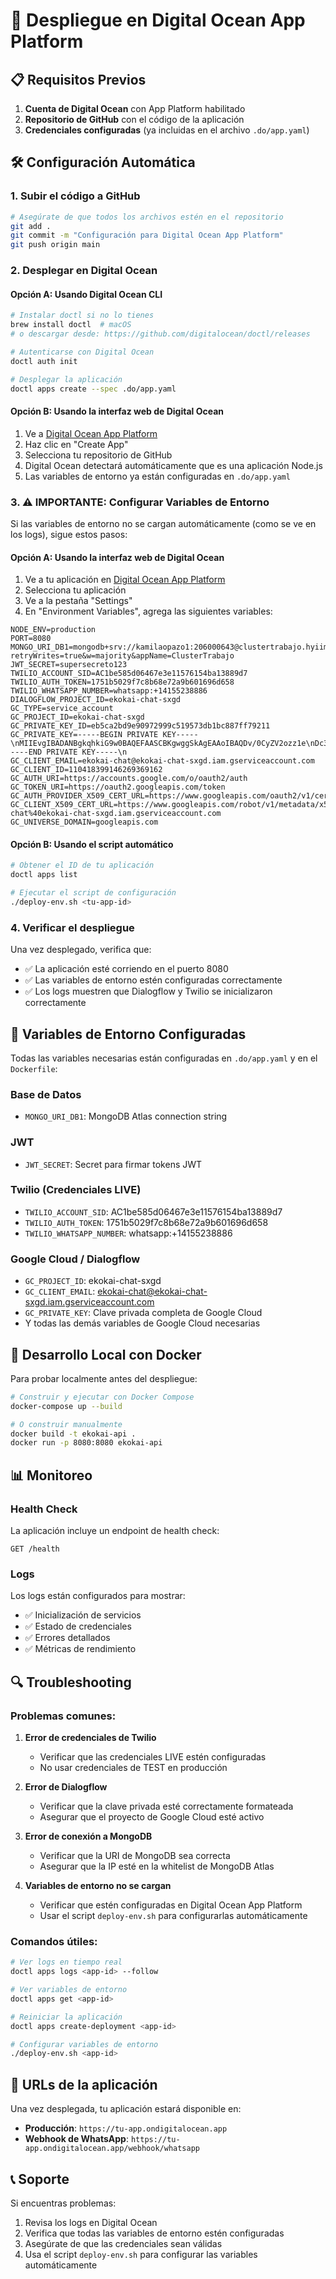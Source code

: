 # 🚀 Despliegue en Digital Ocean App Platform

## 📋 Requisitos Previos

1. **Cuenta de Digital Ocean** con App Platform habilitado
2. **Repositorio de GitHub** con el código de la aplicación
3. **Credenciales configuradas** (ya incluidas en el archivo `.do/app.yaml`)

## 🛠️ Configuración Automática

### 1. Subir el código a GitHub

```bash
# Asegúrate de que todos los archivos estén en el repositorio
git add .
git commit -m "Configuración para Digital Ocean App Platform"
git push origin main
```

### 2. Desplegar en Digital Ocean

#### Opción A: Usando Digital Ocean CLI

```bash
# Instalar doctl si no lo tienes
brew install doctl  # macOS
# o descargar desde: https://github.com/digitalocean/doctl/releases

# Autenticarse con Digital Ocean
doctl auth init

# Desplegar la aplicación
doctl apps create --spec .do/app.yaml
```

#### Opción B: Usando la interfaz web de Digital Ocean

1. Ve a [Digital Ocean App Platform](https://cloud.digitalocean.com/apps)
2. Haz clic en "Create App"
3. Selecciona tu repositorio de GitHub
4. Digital Ocean detectará automáticamente que es una aplicación Node.js
5. Las variables de entorno ya están configuradas en `.do/app.yaml`

### 3. ⚠️ IMPORTANTE: Configurar Variables de Entorno

Si las variables de entorno no se cargan automáticamente (como se ve en los logs), sigue estos pasos:

#### Opción A: Usando la interfaz web de Digital Ocean

1. Ve a tu aplicación en [Digital Ocean App Platform](https://cloud.digitalocean.com/apps)
2. Selecciona tu aplicación
3. Ve a la pestaña "Settings"
4. En "Environment Variables", agrega las siguientes variables:

```
NODE_ENV=production
PORT=8080
MONGO_URI_DB1=mongodb+srv://kamilaopazo1:206000643@clustertrabajo.hyiima4.mongodb.net/ekokai?retryWrites=true&w=majority&appName=ClusterTrabajo
JWT_SECRET=supersecreto123
TWILIO_ACCOUNT_SID=AC1be585d06467e3e11576154ba13889d7
TWILIO_AUTH_TOKEN=1751b5029f7c8b68e72a9b601696d658
TWILIO_WHATSAPP_NUMBER=whatsapp:+14155238886
DIALOGFLOW_PROJECT_ID=ekokai-chat-sxgd
GC_TYPE=service_account
GC_PROJECT_ID=ekokai-chat-sxgd
GC_PRIVATE_KEY_ID=eb5ca2bd9e90972999c519573db1bc887ff79211
GC_PRIVATE_KEY=-----BEGIN PRIVATE KEY-----\nMIIEvgIBADANBgkqhkiG9w0BAQEFAASCBKgwggSkAgEAAoIBAQDv/0CyZV2ozz1e\nDc3THnJoOBIc4HVOFdaaT2MPGGOH3q+hNomJO7wdfoqBqNTw5WC9tAoug1FJ7WL0\n1bm88rmzq8ECBYw3T5YXxa5Ds16SLM1Jtw2Ne1BxPAEu5s7nBMczsRZtD4LTSYr/\n1xEdpLStsOWTeMspkxsZ5Ve1Etl46whUaltJ5uN+uCEXjqjziDRo8tRWD1vv02d/\n8+ztWqvhI2ZF4vLJY/0v8+DeWcCj0ld+HGwPVs1lhYCbSDTY65KyzXhRLdynAoIQ\nFX8z8/Ixe14B1dKpdAIlmIHKvBKkHlflsqC/9XPN9jRMQisIC2RB2oxL6/aBm/vb\n/P0QbVDfAgMBAAECggEATzUZp6cPxb57/PYmV4alcKMMy04DOR25AZ2wzlMYykdj\nBJxowQufdsaENO3BNa4mgwWQFLDPW8xGjBKbpfIf+t31KdMl5z1Tho3+CScCT9EM\ngccx6F9p+a05oL6ZS6KGkhdglOb5IP2VLAHRisyIuwh2hHjp6FM+LwpDq6XIc4DO\n1j1ajFgAYl8JCyOel7BB0bkxvpRnEf6yCgW/T0LV28+TuoCj1qdAqwBxZugNNAZV\nIyC9lcGJ7SEakxmLiuldnVxZ5dUrcvNEfbky3Gm/bOK41w2M59Y+e7OfZWiwwpVm\n6KkzzoCn3GOqkNzLmM50lvd96PfXmCIVJU0RqPSdYQKBgQD4hH2QUmm0yCzH1coh\nn9wTW3uDqtQUmAGE93lkA+itTeBk4GcxmFZccT/Cg2PxrkI5lepsC3sxNOyrLHDA\nYLPOMasKjS7qcibKNPQ9/EZdoeHQ20QZgjMNXB+2mk0gaU31enaa9gSsPESPAvgF\nJucSRQWd52yNYEY9uZWA5oh54QKBgQD3ORa2ILA9KntUfzRuq2Hs2HpAMLr+7XeX\nDGbZH0vDhPQB+DG5bIbHtf9DteTye68+JdxWNWB8uoSWHBE8L30WwoDeWzg7wggj\nYiAhHicxpIF8m2aNlmahnka4v7KLMmQYCu0Ywk6VvYbuYhZI0rgvSs9q0NIirbdG\n/egG5rqivwKBgCz+B6GOWhbhusG/IeYug/B5OoZe8iB8WKITD8Ycsw5VMA/zVJt1\nAgWgdzOnB/wkWVcFnjhLZ9VDyKlA1XTuzP7CnT2+y8SkQAORzLpAJxkiirh+Sfj4\nSnfbut4bV2VLy1JrBngNnFD2ZE8j8XU1UtZK6rZoxI1f5bedFsUMd57hAoGBAMMY\nFCop5ap/SdBGihQDv0VvGBpr2kWvFD7pFIinP9zNoNmlCWhwknQr1YOTmVcZ8BM1\nQYnumXQUpOjowVkjiK1bVOMkTV4rIsz5dK1t5DQyw9SXtfhqBhfolZrZ/IYIgCDR\nDoYJYIaeiEq6sSdK0vrPKJv8qrefKxEk8ePwVLx1AoGBAL8RLr8RZabC7FjiWoP1\nFA/g85vN7b7aXflAJ2PlUAXworYuhKEnTpwzzM/ME8tMtTULlzj5c9Hl0Djl09Df\nXW2Lky8+2IFO1AdfwppSctCXaPID30s8sr6PzlZXdats+LhIYEwXRdo1GrQRJ5p3\nLeW38n/JA+Zw/Dw3EiF8SITl\n-----END PRIVATE KEY-----\n
GC_CLIENT_EMAIL=ekokai-chat@ekokai-chat-sxgd.iam.gserviceaccount.com
GC_CLIENT_ID=110418399146269369162
GC_AUTH_URI=https://accounts.google.com/o/oauth2/auth
GC_TOKEN_URI=https://oauth2.googleapis.com/token
GC_AUTH_PROVIDER_X509_CERT_URL=https://www.googleapis.com/oauth2/v1/certs
GC_CLIENT_X509_CERT_URL=https://www.googleapis.com/robot/v1/metadata/x509/ekokai-chat%40ekokai-chat-sxgd.iam.gserviceaccount.com
GC_UNIVERSE_DOMAIN=googleapis.com
```

#### Opción B: Usando el script automático

```bash
# Obtener el ID de tu aplicación
doctl apps list

# Ejecutar el script de configuración
./deploy-env.sh <tu-app-id>
```

### 4. Verificar el despliegue

Una vez desplegado, verifica que:

- ✅ La aplicación esté corriendo en el puerto 8080
- ✅ Las variables de entorno estén configuradas correctamente
- ✅ Los logs muestren que Dialogflow y Twilio se inicializaron correctamente

## 🔧 Variables de Entorno Configuradas

Todas las variables necesarias están configuradas en `.do/app.yaml` y en el `Dockerfile`:

### Base de Datos
- `MONGO_URI_DB1`: MongoDB Atlas connection string

### JWT
- `JWT_SECRET`: Secret para firmar tokens JWT

### Twilio (Credenciales LIVE)
- `TWILIO_ACCOUNT_SID`: AC1be585d06467e3e11576154ba13889d7
- `TWILIO_AUTH_TOKEN`: 1751b5029f7c8b68e72a9b601696d658
- `TWILIO_WHATSAPP_NUMBER`: whatsapp:+14155238886

### Google Cloud / Dialogflow
- `GC_PROJECT_ID`: ekokai-chat-sxgd
- `GC_CLIENT_EMAIL`: ekokai-chat@ekokai-chat-sxgd.iam.gserviceaccount.com
- `GC_PRIVATE_KEY`: Clave privada completa de Google Cloud
- Y todas las demás variables de Google Cloud necesarias

## 🐳 Desarrollo Local con Docker

Para probar localmente antes del despliegue:

```bash
# Construir y ejecutar con Docker Compose
docker-compose up --build

# O construir manualmente
docker build -t ekokai-api .
docker run -p 8080:8080 ekokai-api
```

## 📊 Monitoreo

### Health Check
La aplicación incluye un endpoint de health check:
```
GET /health
```

### Logs
Los logs están configurados para mostrar:
- ✅ Inicialización de servicios
- ✅ Estado de credenciales
- ✅ Errores detallados
- ✅ Métricas de rendimiento

## 🔍 Troubleshooting

### Problemas comunes:

1. **Error de credenciales de Twilio**
   - Verificar que las credenciales LIVE estén configuradas
   - No usar credenciales de TEST en producción

2. **Error de Dialogflow**
   - Verificar que la clave privada esté correctamente formateada
   - Asegurar que el proyecto de Google Cloud esté activo

3. **Error de conexión a MongoDB**
   - Verificar que la URI de MongoDB sea correcta
   - Asegurar que la IP esté en la whitelist de MongoDB Atlas

4. **Variables de entorno no se cargan**
   - Verificar que estén configuradas en Digital Ocean App Platform
   - Usar el script `deploy-env.sh` para configurarlas automáticamente

### Comandos útiles:

```bash
# Ver logs en tiempo real
doctl apps logs <app-id> --follow

# Ver variables de entorno
doctl apps get <app-id>

# Reiniciar la aplicación
doctl apps create-deployment <app-id>

# Configurar variables de entorno
./deploy-env.sh <app-id>
```

## 🚀 URLs de la aplicación

Una vez desplegada, tu aplicación estará disponible en:
- **Producción**: `https://tu-app.ondigitalocean.app`
- **Webhook de WhatsApp**: `https://tu-app.ondigitalocean.app/webhook/whatsapp`

## 📞 Soporte

Si encuentras problemas:
1. Revisa los logs en Digital Ocean
2. Verifica que todas las variables de entorno estén configuradas
3. Asegúrate de que las credenciales sean válidas
4. Usa el script `deploy-env.sh` para configurar las variables automáticamente 